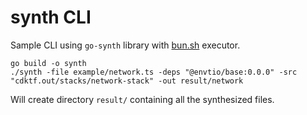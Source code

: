 # synth CLI

Sample CLI using `go-synth` library with [bun.sh](https://bun.sh) executor.

```console
go build -o synth
./synth -file example/network.ts -deps "@envtio/base:0.0.0" -src "cdktf.out/stacks/network-stack" -out result/network
```

Will create directory `result/` containing all the synthesized files.
